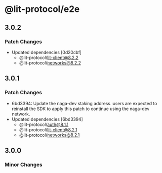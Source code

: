 # @lit-protocol/e2e

## 3.0.2

### Patch Changes

- Updated dependencies [0d20cbf]
  - @lit-protocol/lit-client@8.2.2
  - @lit-protocol/networks@8.2.2

## 3.0.1

### Patch Changes

- 6bd3394: Update the naga-dev staking address. users are expected to reinstall the SDK to apply this patch to continue using the naga-dev network.
- Updated dependencies [6bd3394]
  - @lit-protocol/auth@8.1.1
  - @lit-protocol/lit-client@8.2.1
  - @lit-protocol/networks@8.2.1

## 3.0.0

### Minor Changes
